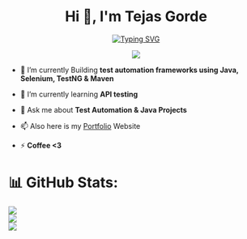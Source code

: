<h1 align="center">Hi 👋, I'm Tejas Gorde</h1>

 
<p align="center">   
  <a href="https://git.io/typing-svg">
    <img src="https://readme-typing-svg.herokuapp.com?font=Fira+Code&pause=1000&width=435&lines=A+Passionate+QA+Automation+Engineer" alt="Typing SVG" />
  </a>
</p>
 

<p align="center"><img src="https://komarev.com/ghpvc/?username=iamtejasrg&color=dc143c" alt-"iamtejasrg"/></p>


- 🔭 I’m currently Building **test automation frameworks using Java, Selenium, TestNG & Maven**

- 🌱 I’m currently learning **API testing**

- 💬 Ask me about **Test Automation & Java Projects**

- 📫 Also here is my [Portfolio]([https://iamtejasrg.me/](https://iamtejasrg.github.io/Portfolio/)) Website

- ⚡ **Coffee <3**

# 📊 GitHub Stats:
![](https://github-readme-stats.vercel.app/api?username=iamtejasrg&theme=highcontrast&hide_border=false&include_all_commits=true&count_private=true)<br/>
![](https://github-readme-streak-stats.herokuapp.com/?user=iamtejasrg&theme=highcontrast&hide_border=false)<br/>
![](https://github-readme-stats.vercel.app/api/top-langs/?username=iamtejasrg&theme=highcontrast&hide_border=false&include_all_commits=true&count_private=true&layout=compact)

